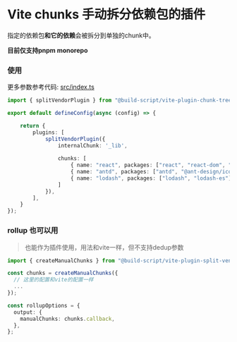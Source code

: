 # Vite chunks 手动拆分依赖包的插件

指定的依赖包**和它的依赖**会被拆分到单独的chunk中。

**目前仅支持pnpm monorepo**

### 使用

更多参数参考代码: [src/index.ts](./src/index.ts)

```ts
import { splitVendorPlugin } from "@build-script/vite-plugin-chunk-tree";

export default defineConfig(async (config) => {

	return {
		plugins: [
			splitVendorPlugin({
				internalChunk: '_lib',
				
				chunks: [
					{ name: "react", packages: ["react", "react-dom", "react-router"] },
					{ name: "antd", packages: ["antd", "@ant-design/icons"] },
					{ name: "lodash", packages: ["lodash", "lodash-es"] },
				]
			}),
		],
	}
});
```




### rollup 也可以用

> 也能作为插件使用，用法和vite一样，但不支持dedup参数

```ts
import { createManualChunks } from "@build-script/vite-plugin-split-vendor";

const chunks = createManualChunks({
  // 这里的配置和vite的配置一样
  ...
});

const rollupOptions = {
  output: {
	manualChunks: chunks.callback,
  },
};
```
